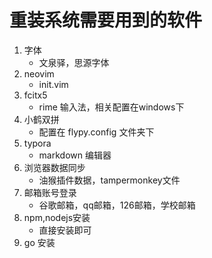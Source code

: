 # 重装系统需要用到的软件
1. 字体
	- 文泉驿，思源字体
1. neovim
	- init.vim
2. fcitx5
	- rime 输入法，相关配置在windows下
3. 小鹤双拼
	- 配置在 flypy.config 文件夹下
3. typora 
	- markdown 编辑器
4. 浏览器数据同步
	- 油猴插件数据，tampermonkey文件
5. 邮箱账号登录 
	- 谷歌邮箱，qq邮箱，126邮箱，学校邮箱
6. npm,nodejs安装
    - 直接安装即可
7. go 安装
